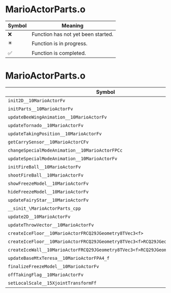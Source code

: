 # MarioActorParts.o
| Symbol | Meaning 
| ------------- | ------------- 
| :x: | Function has not yet been started. 
| :eight_pointed_black_star: | Function is in progress. 
| :white_check_mark: | Function is completed. 


# MarioActorParts.o
| Symbol | Decompiled? |
| ------------- | ------------- |
| `init2D__10MarioActorFv` | :x: |
| `initParts__10MarioActorFv` | :x: |
| `updateBeeWingAnimation__10MarioActorFv` | :x: |
| `updateTornado__10MarioActorFv` | :x: |
| `updateTakingPosition__10MarioActorFv` | :x: |
| `getCarrySensor__10MarioActorCFv` | :x: |
| `changeSpecialModeAnimation__10MarioActorFPCc` | :x: |
| `updateSpecialModeAnimation__10MarioActorFv` | :x: |
| `initFireBall__10MarioActorFv` | :x: |
| `shootFireBall__10MarioActorFv` | :x: |
| `showFreezeModel__10MarioActorFv` | :x: |
| `hideFreezeModel__10MarioActorFv` | :x: |
| `updateFairyStar__10MarioActorFv` | :x: |
| `__sinit_\MarioActorParts_cpp` | :x: |
| `update2D__10MarioActorFv` | :x: |
| `updateThrowVector__10MarioActorFv` | :x: |
| `createIceFloor__10MarioActorFRCQ29JGeometry8TVec3<f>` | :x: |
| `createIceFloor__10MarioActorFRCQ29JGeometry8TVec3<f>RCQ29JGeometry8TVec3<f>` | :x: |
| `createIceWall__10MarioActorFRCQ29JGeometry8TVec3<f>RCQ29JGeometry8TVec3<f>` | :x: |
| `updateBaseMtxTeresa__10MarioActorFPA4_f` | :x: |
| `finalizeFreezeModel__10MarioActorFv` | :x: |
| `offTakingFlag__10MarioActorFv` | :x: |
| `setLocalScale__15XjointTransformFf` | :x: |
